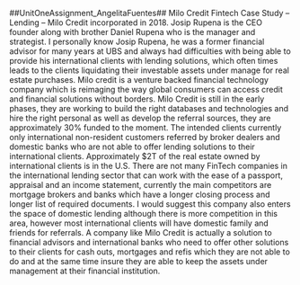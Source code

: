 ##UnitOneAssignment_AngelitaFuentes##
Milo Credit
Fintech Case Study – Lending – Milo Credit incorporated in 2018. Josip Rupena is the CEO founder along with brother Daniel Rupena who is the manager and strategist.
I personally know Josip Rupena, he was a former financial advisor for many years at UBS and always had difficulties with being able to provide his international clients with lending solutions, which often times leads to the clients liquidating their investable assets under manage for real estate purchases. Milo credit is a venture backed financial technology company which is reimaging the way global consumers can access credit and financial solutions without borders.
Milo Credit is still in the early phases, they are working to build the right databases and technologies and hire the right personal as well as develop the referral sources, they are approximately 30% funded to the moment. 
The intended clients currently only international non-resident customers referred by broker dealers and domestic banks who are not able to offer lending solutions to their international clients. 
Approximately $2T of the real estate owned by international clients is in the U.S. 
There are not many FinTech companies in the international lending sector that can work with the ease of a passport, appraisal and an income statement, currently the main competitors are mortgage brokers and banks which have a longer closing process and longer list of required documents. 
I would suggest this company also enters the space of domestic lending although there is more competition in this area, however most international clients will have domestic family and friends for referrals. 
A company like Milo Credit is actually a solution to financial advisors and international banks who need to offer other solutions to their clients for cash outs, mortgages and refis which they are not able to do and at the same time insure they are able to keep the assets under management at their financial institution. 
